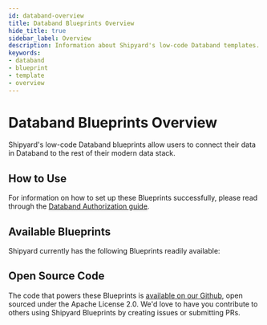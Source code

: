 ```yaml
---
id: databand-overview
title: Databand Blueprints Overview
hide_title: true
sidebar_label: Overview
description: Information about Shipyard's low-code Databand templates.
keywords:
- databand
- blueprint
- template
- overview
---
```


# Databand Blueprints Overview

Shipyard's low-code Databand blueprints allow users to connect their data in Databand to the rest of their modern data stack.

## How to Use
For information on how to set up these Blueprints successfully, please read through the [Databand Authorization guide](databand-authorization.md).

## Available Blueprints
Shipyard currently has the following Blueprints readily available: 

## Open Source Code
The code that powers these Blueprints is [available on our Github](https://www.shipyardapp.com/docs/blueprint-library/databand/databand-overview/), open sourced under the Apache License 2.0. We'd love to have you contribute to others using Shipyard Blueprints by creating issues or submitting PRs.

